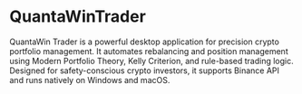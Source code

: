 # QuantaWinTrader
QuantaWin Trader is a powerful desktop application for precision crypto portfolio management. It automates rebalancing and position management using Modern Portfolio Theory, Kelly Criterion, and rule-based trading logic. Designed for safety-conscious crypto investors, it supports Binance API and runs natively on Windows and macOS.
